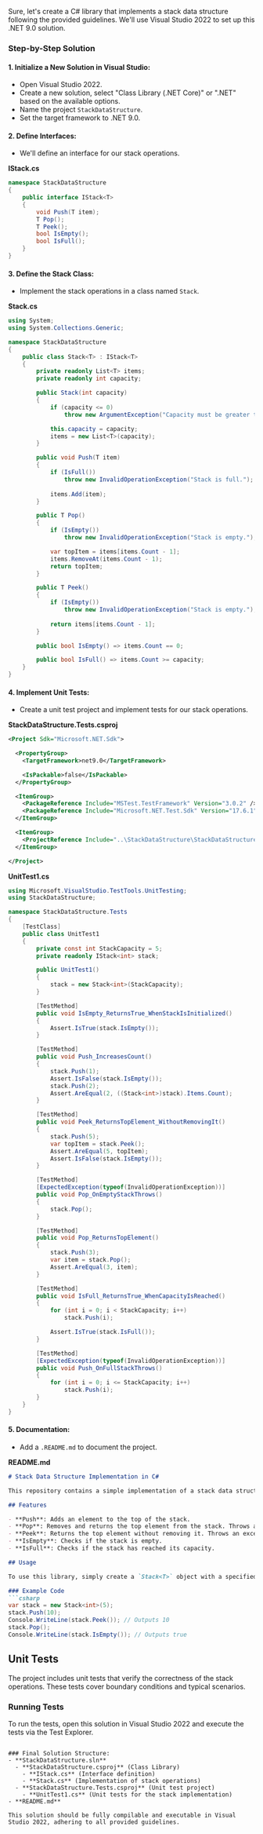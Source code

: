 ﻿Sure, let's create a C# library that implements a stack data structure following the provided guidelines. We'll use Visual Studio 2022 to set up this .NET 9.0 solution.

### Step-by-Step Solution

#### 1. Initialize a New Solution in Visual Studio:
   - Open Visual Studio 2022.
   - Create a new solution, select "Class Library (.NET Core)" or ".NET" based on the available options.
   - Name the project `StackDataStructure`.
   - Set the target framework to .NET 9.0.

#### 2. Define Interfaces:
   - We'll define an interface for our stack operations.
   
**IStack.cs**
```csharp
namespace StackDataStructure
{
    public interface IStack<T>
    {
        void Push(T item);
        T Pop();
        T Peek();
        bool IsEmpty();
        bool IsFull();
    }
}
```

#### 3. Define the Stack Class:
   - Implement the stack operations in a class named `Stack`.
   
**Stack.cs**
```csharp
using System;
using System.Collections.Generic;

namespace StackDataStructure
{
    public class Stack<T> : IStack<T>
    {
        private readonly List<T> items;
        private readonly int capacity;

        public Stack(int capacity)
        {
            if (capacity <= 0)
                throw new ArgumentException("Capacity must be greater than zero.");

            this.capacity = capacity;
            items = new List<T>(capacity);
        }

        public void Push(T item)
        {
            if (IsFull())
                throw new InvalidOperationException("Stack is full.");
            
            items.Add(item);
        }

        public T Pop()
        {
            if (IsEmpty())
                throw new InvalidOperationException("Stack is empty.");

            var topItem = items[items.Count - 1];
            items.RemoveAt(items.Count - 1);
            return topItem;
        }

        public T Peek()
        {
            if (IsEmpty())
                throw new InvalidOperationException("Stack is empty.");
            
            return items[items.Count - 1];
        }

        public bool IsEmpty() => items.Count == 0;

        public bool IsFull() => items.Count >= capacity;
    }
}
```

#### 4. Implement Unit Tests:
   - Create a unit test project and implement tests for our stack operations.
   
**StackDataStructure.Tests.csproj**
```xml
<Project Sdk="Microsoft.NET.Sdk">

  <PropertyGroup>
    <TargetFramework>net9.0</TargetFramework>

    <IsPackable>false</IsPackable>
  </PropertyGroup>

  <ItemGroup>
    <PackageReference Include="MSTest.TestFramework" Version="3.0.2" />
    <PackageReference Include="Microsoft.NET.Test.Sdk" Version="17.6.1" />
  </ItemGroup>

  <ItemGroup>
    <ProjectReference Include="..\StackDataStructure\StackDataStructure.csproj" />
  </ItemGroup>

</Project>
```

**UnitTest1.cs**
```csharp
using Microsoft.VisualStudio.TestTools.UnitTesting;
using StackDataStructure;

namespace StackDataStructure.Tests
{
    [TestClass]
    public class UnitTest1
    {
        private const int StackCapacity = 5;
        private readonly IStack<int> stack;

        public UnitTest1()
        {
            stack = new Stack<int>(StackCapacity);
        }

        [TestMethod]
        public void IsEmpty_ReturnsTrue_WhenStackIsInitialized()
        {
            Assert.IsTrue(stack.IsEmpty());
        }

        [TestMethod]
        public void Push_IncreasesCount()
        {
            stack.Push(1);
            Assert.IsFalse(stack.IsEmpty());
            stack.Push(2);
            Assert.AreEqual(2, ((Stack<int>)stack).Items.Count);
        }

        [TestMethod]
        public void Peek_ReturnsTopElement_WithoutRemovingIt()
        {
            stack.Push(5);
            var topItem = stack.Peek();
            Assert.AreEqual(5, topItem);
            Assert.IsFalse(stack.IsEmpty());
        }

        [TestMethod]
        [ExpectedException(typeof(InvalidOperationException))]
        public void Pop_OnEmptyStackThrows()
        {
            stack.Pop();
        }

        [TestMethod]
        public void Pop_ReturnsTopElement()
        {
            stack.Push(3);
            var item = stack.Pop();
            Assert.AreEqual(3, item);
        }

        [TestMethod]
        public void IsFull_ReturnsTrue_WhenCapacityIsReached()
        {
            for (int i = 0; i < StackCapacity; i++)
                stack.Push(i);

            Assert.IsTrue(stack.IsFull());
        }

        [TestMethod]
        [ExpectedException(typeof(InvalidOperationException))]
        public void Push_OnFullStackThrows()
        {
            for (int i = 0; i <= StackCapacity; i++)
                stack.Push(i);
        }
    }
}
```

#### 5. Documentation:
   - Add a `.README.md` to document the project.

**README.md**
```markdown
# Stack Data Structure Implementation in C#

This repository contains a simple implementation of a stack data structure using C#. The stack supports basic operations such as push, pop, peek, and checks for empty/full status.

## Features

- **Push**: Adds an element to the top of the stack.
- **Pop**: Removes and returns the top element from the stack. Throws an exception if the stack is empty.
- **Peek**: Returns the top element without removing it. Throws an exception if the stack is empty.
- **IsEmpty**: Checks if the stack is empty.
- **IsFull**: Checks if the stack has reached its capacity.

## Usage

To use this library, simply create a `Stack<T>` object with a specified capacity and call the appropriate methods to manipulate the stack.

### Example Code
```csharp
var stack = new Stack<int>(5);
stack.Push(10);
Console.WriteLine(stack.Peek()); // Outputs 10
stack.Pop();
Console.WriteLine(stack.IsEmpty()); // Outputs true
```

## Unit Tests

The project includes unit tests that verify the correctness of the stack operations. These tests cover boundary conditions and typical scenarios.

### Running Tests
To run the tests, open this solution in Visual Studio 2022 and execute the tests via the Test Explorer.
```

### Final Solution Structure:
- **StackDataStructure.sln**
  - **StackDataStructure.csproj** (Class Library)
    - **IStack.cs** (Interface definition)
    - **Stack.cs** (Implementation of stack operations)
  - **StackDataStructure.Tests.csproj** (Unit test project)
    - **UnitTest1.cs** (Unit tests for the stack implementation)
- **README.md**

This solution should be fully compilable and executable in Visual Studio 2022, adhering to all provided guidelines.